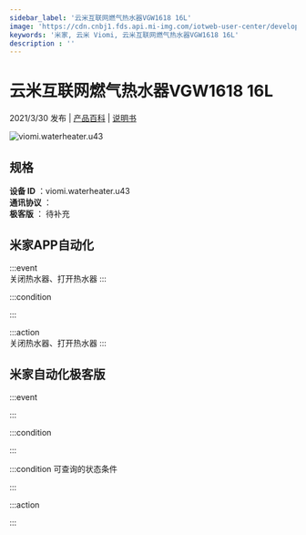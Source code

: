 ```yaml
---
sidebar_label: '云米互联网燃气热水器VGW1618 16L'
image: 'https://cdn.cnbj1.fds.api.mi-img.com/iotweb-user-center/developer_1679048994608vgp1RKTb.png?GalaxyAccessKeyId=AKVGLQWBOVIRQ3XLEW&Expires=9223372036854775807&Signature=sJ5KTzG7rftcy+LFEcfpNr/aeGs='
keywords: '米家, 云米 Viomi, 云米互联网燃气热水器VGW1618 16L'
description : ''
---
```

# 云米互联网燃气热水器VGW1618 16L

2021/3/30 发布 | [产品百科](https://home.mi.com/webapp/content/baike/product/index.html?model=viomi.waterheater.u43/) | [说明书](https://home.mi.com/views/introduction.html?model=viomi.waterheater.u43&region=cn)

![viomi.waterheater.u43](https://cdn.cnbj1.fds.api.mi-img.com/iotweb-user-center/developer_1679048994608vgp1RKTb.png?GalaxyAccessKeyId=AKVGLQWBOVIRQ3XLEW&Expires=9223372036854775807&Signature=sJ5KTzG7rftcy+LFEcfpNr/aeGs=)

## 规格  
> 
**设备 ID** ：viomi.waterheater.u43  
**通讯协议** ：  
**极客版**  ： 待补充 


## 米家APP自动化  

:::event  
关闭热水器、打开热水器
:::

:::condition  

:::

:::action   
关闭热水器、打开热水器
:::

## 米家自动化极客版  

:::event  

:::

:::condition  

:::

:::condition 可查询的状态条件  

:::

:::action  

:::

        
